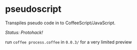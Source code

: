 # pseudoscript #

Transpiles pseudo code in to CoffeeScript/JavaScript.

*Status: Protohack!*

run `coffee process.coffee` in `0.0.3/` for a very limited preview